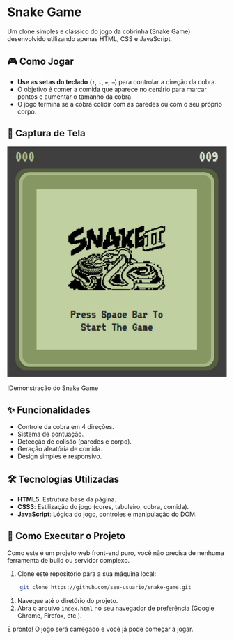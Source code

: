 # Snake Game

Um clone simples e clássico do jogo da cobrinha (Snake Game) desenvolvido utilizando apenas HTML, CSS e JavaScript.

## 🎮 Como Jogar

- **Use as setas do teclado** (`↑`, `↓`, `←`, `→`) para controlar a direção da cobra.
- O objetivo é comer a comida que aparece no cenário para marcar pontos e aumentar o tamanho da cobra.
- O jogo termina se a cobra colidir com as paredes ou com o seu próprio corpo.

## 📸 Captura de Tela

<img src=".github/preview.jpg" alt="Snake game">

!Demonstração do Snake Game

## ✨ Funcionalidades

- Controle da cobra em 4 direções.
- Sistema de pontuação.
- Detecção de colisão (paredes e corpo).
- Geração aleatória de comida.
- Design simples e responsivo.

## 🛠️ Tecnologias Utilizadas

- **HTML5**: Estrutura base da página.
- **CSS3**: Estilização do jogo (cores, tabuleiro, cobra, comida).
- **JavaScript**: Lógica do jogo, controles e manipulação do DOM.

## 🚀 Como Executar o Projeto

Como este é um projeto web front-end puro, você não precisa de nenhuma ferramenta de build ou servidor complexo.

1. Clone este repositório para a sua máquina local:
 
```bash
    git clone https://github.com/seu-usuario/snake-game.git
```

1. Navegue até o diretório do projeto.
2. Abra o arquivo `index.html` no seu navegador de preferência (Google Chrome, Firefox, etc.).

E pronto! O jogo será carregado e você já pode começar a jogar.